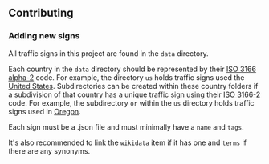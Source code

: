 ## Contributing

### Adding new signs

All traffic signs in this project are found in the `data` directory.

Each country in the `data` directory should be represented by their [ISO 3166 alpha-2](https://en.wikipedia.org/wiki/ISO_3166-1_alpha-2) code. For example, the directory `us` holds traffic signs used the [United States](https://en.wikipedia.org/wiki/United_States). Subdirectories can be created within these country folders if a subdivision of that country has a unique traffic sign using their [ISO 3166-2](https://en.wikipedia.org/wiki/ISO_3166-2) code. For example, the subdirectory `or` within the `us` directory holds traffic signs used in [Oregon](https://en.wikipedia.org/wiki/Oregon).

Each sign must be a .json file and must minimally have a `name` and `tags`.

It's also recommended to link the `wikidata` item if it has one and `terms` if there are any synonyms.
